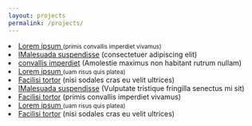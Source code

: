 ```yaml
---
layout: projects
permalink: /projects/
---
```

<div class="content is-large">
    <li><a href="https://github.com/rokhimin/">Lorem ipsum </a><small> (primis convallis imperdiet vivamus)</small></li>
    <li><a href="https://github.com/rokhimin/">IMalesuada suspendisse</a> (consectetuer adipiscing elit)</small></li>
    <li><a href="https://github.com/rokhimin/">convallis imperdiet</a> (Amolestie maximus non habitant rutrum nullam)</small></li>
    <li><a href="https://github.com/rokhimin/">Lorem ipsum </a><small> (uam risus quis platea)</small></li>
    <li><a href="https://github.com/rokhimin/">Facilisi tortor</a> (nisi sodales cras eu velit ultrices)</small></li>
    <li><a href="https://github.com/rokhimin/">IMalesuada suspendisse</a> (Vulputate tristique fringilla senectus mi sit)</small></li>
    <li><a href="https://github.com/rokhimin/">Facilisi tortor</a> (primis convallis imperdiet vivamus)</small></li>
    <li><a href="https://github.com/rokhimin/">Lorem ipsum </a><small> (uam risus quis platea)</small></li>
    <li><a href="https://github.com/rokhimin/">Facilisi tortor</a> (nisi sodales cras eu velit ultrices)</small></li>
</div>
